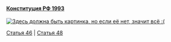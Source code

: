 #### [Конституция РФ 1993](https://lalawland.github.io/eurasia/russia/const)

[![Здесь должна быть картинка, но если её нет, значит всё :(](https://sun9-west.userapi.com/sun9-62/s/v1/ig2/gERLCfGvSdep2XBsEOrYDqcaZ9u0T-79TNzVqV-nSPCFZGlg7jq4Rupv-Gp5_xcFqlme9iPpzqr1BGl3EHKOP_za.jpg?size=1280x720&quality=95&type=album)](https://sun9-west.userapi.com/sun9-62/s/v1/ig2/gERLCfGvSdep2XBsEOrYDqcaZ9u0T-79TNzVqV-nSPCFZGlg7jq4Rupv-Gp5_xcFqlme9iPpzqr1BGl3EHKOP_za.jpg?size=1280x720&quality=95&type=album)

[Статья 46](https://lalawland.github.io/eurasia/russia/const/art46) | [Статья 48](https://lalawland.github.io/eurasia/russia/const/art48)
